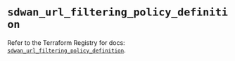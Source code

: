 # `sdwan_url_filtering_policy_definition`

Refer to the Terraform Registry for docs: [`sdwan_url_filtering_policy_definition`](https://registry.terraform.io/providers/ciscodevnet/sdwan/0.8.0/docs/resources/url_filtering_policy_definition).
